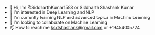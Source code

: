 - 👋 Hi, I’m @SiddharthKumar1593 or Siddharth Shashank Kumar
- 👀 I’m interested in Deep Learning and NLP
- 🌱 I’m currently learning NLP and advanced topics in Machine Learning
- 💞️ I’m looking to collaborate on Machine Learning
- 📫 How to reach me ksidshashank@gmail.com or +19454005724

<!---
SiddharthKumar1593/SiddharthKumar1593 is a ✨ special ✨ repository because its `README.md` (this file) appears on your GitHub profile.
You can click the Preview link to take a look at your changes.
--->
